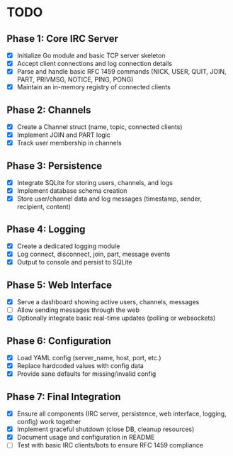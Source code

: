 # TODO

## Phase 1: Core IRC Server

-   [x] Initialize Go module and basic TCP server skeleton
-   [x] Accept client connections and log connection details
-   [x] Parse and handle basic RFC 1459 commands (NICK, USER, QUIT, JOIN, PART, PRIVMSG, NOTICE, PING, PONG)
-   [x] Maintain an in-memory registry of connected clients

## Phase 2: Channels

-   [x] Create a Channel struct (name, topic, connected clients)
-   [x] Implement JOIN and PART logic
-   [x] Track user membership in channels

## Phase 3: Persistence

-   [x] Integrate SQLite for storing users, channels, and logs
-   [x] Implement database schema creation
-   [x] Store user/channel data and log messages (timestamp, sender, recipient, content)

## Phase 4: Logging

-   [x] Create a dedicated logging module
-   [x] Log connect, disconnect, join, part, message events
-   [x] Output to console and persist to SQLite

## Phase 5: Web Interface

-   [x] Serve a dashboard showing active users, channels, messages
-   [ ] Allow sending messages through the web
-   [x] Optionally integrate basic real-time updates (polling or websockets)

## Phase 6: Configuration

-   [x] Load YAML config (server_name, host, port, etc.)
-   [x] Replace hardcoded values with config data
-   [x] Provide sane defaults for missing/invalid config

## Phase 7: Final Integration

-   [x] Ensure all components (IRC server, persistence, web interface, logging, config) work together
-   [x] Implement graceful shutdown (close DB, cleanup resources)
-   [x] Document usage and configuration in README
-   [ ] Test with basic IRC clients/bots to ensure RFC 1459 compliance
